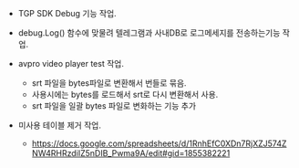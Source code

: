 
- TGP SDK Debug 기능 작업.
- debug.Log() 함수에 맞물려 텔레그램과 사내DB로 로그메세지를 전송하는기능 작업.


- avpro video player test 작업.
	- srt 파일을 bytes파일로 변환해서 번들로 묶음.
	- 사용시에는 bytes를 로드해서 srt로 다시 변환해서 사용.
	- srt 파일을 일괄 bytes 파일로 변화하는 기능 추가

- 미사용 테이블 제거 작업.
	- https://docs.google.com/spreadsheets/d/1RnhEfC0XDn7RjXZJ574ZNW4RHRzdiIZ5nDIB_Pwma9A/edit#gid=1855382221